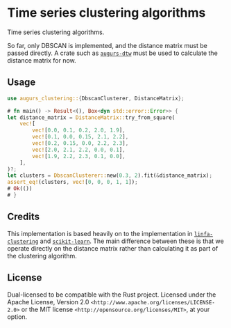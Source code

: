 # Time series clustering algorithms

Time series clustering algorithms.

So far, only DBSCAN is implemented, and the distance matrix must be passed directly.
A crate such as [`augurs-dtw`] must be used to calculate the distance matrix for now.

## Usage

```rust
use augurs_clustering::{DbscanClusterer, DistanceMatrix};

# fn main() -> Result<(), Box<dyn std::error::Error>> {
let distance_matrix = DistanceMatrix::try_from_square(
    vec![
        vec![0.0, 0.1, 0.2, 2.0, 1.9],
        vec![0.1, 0.0, 0.15, 2.1, 2.2],
        vec![0.2, 0.15, 0.0, 2.2, 2.3],
        vec![2.0, 2.1, 2.2, 0.0, 0.1],
        vec![1.9, 2.2, 2.3, 0.1, 0.0],
    ],
)?;
let clusters = DbscanClusterer::new(0.3, 2).fit(&distance_matrix);
assert_eq!(clusters, vec![0, 0, 0, 1, 1]);
# Ok(())
# }
```

## Credits

This implementation is based heavily on to the implementation in [`linfa-clustering`] and [`scikit-learn`].
The main difference between these is that we operate directly on the distance matrix rather than calculating
it as part of the clustering algorithm.

[`augurs-dtw`]: https://crates.io/crates/augurs-dtw
[`linfa-clustering`]: https://crates.io/crates/linfa-clustering
[`scikit-learn`]: https://scikit-learn.org/stable/modules/generated/sklearn.cluster.DBSCAN.html

## License

Dual-licensed to be compatible with the Rust project.
Licensed under the Apache License, Version 2.0 `<http://www.apache.org/licenses/LICENSE-2.0>` or the MIT license `<http://opensource.org/licenses/MIT>`, at your option.
